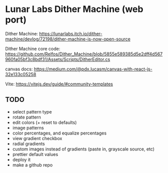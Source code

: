 # Lunar Labs Dither Machine (web port)

Dither Machine:
https://lunarlabs.itch.io/dither-machine/devlog/72198/dither-machine-is-now-open-source

Dither Machine core code:
https://github.com/Relfos/Dither_Machine/blob/5855e589385d5e2dff4d567960fa05bf3c8bdf31/Assets/Scripts/DitherEditor.cs

canvas docs:
https://medium.com/@pdx.lucasm/canvas-with-react-js-32e133c05258

Vite:
https://vitejs.dev/guide/#community-templates

## TODO

- select pattern type
- rotate pattern
- edit colors (+ reset to defaults)
- image patterns
- color percentages, and equalize percentages
- view gradient checkbox
- radial gradients
- custom images instead of gradients (paste in, grayscale source, etc)
- prettier default values
- deploy it
- make a github repo
